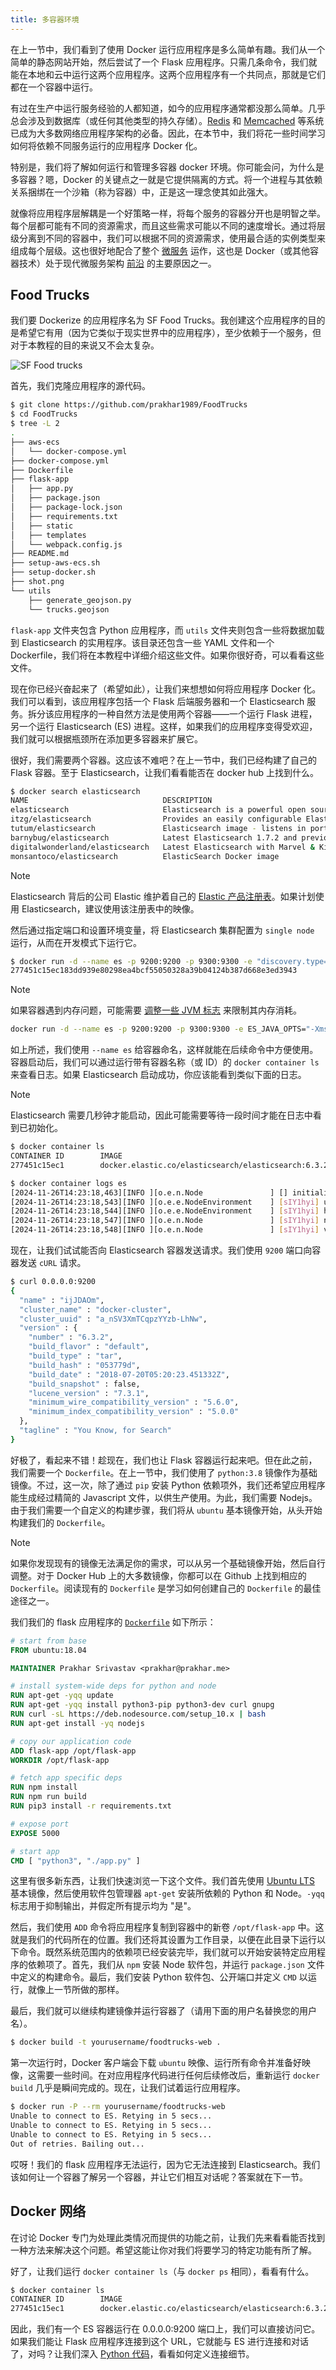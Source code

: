```yaml
---
title: 多容器环境
---
```


在上一节中，我们看到了使用 Docker 运行应用程序是多么简单有趣。我们从一个简单的静态网站开始，然后尝试了一个 Flask 应用程序。只需几条命令，我们就能在本地和云中运行这两个应用程序。这两个应用程序有一个共同点，那就是它们都在一个容器中运行。

有过在生产中运行服务经验的人都知道，如今的应用程序通常都没那么简单。几乎总会涉及到数据库（或任何其他类型的持久存储）。[Redis](https://redis.io/) 和 [Memcached](https://memcached.org/) 等系统已成为大多数网络应用程序架构的必备。因此，在本节中，我们将花一些时间学习如何将依赖不同服务运行的应用程序 Docker 化。

特别是，我们将了解如何运行和管理多容器 docker 环境。你可能会问，为什么是多容器？嗯，Docker 的关键点之一就是它提供隔离的方式。将一个进程与其依赖关系捆绑在一个沙箱（称为容器）中，正是这一理念使其如此强大。

就像将应用程序层解耦是一个好策略一样，将每个服务的容器分开也是明智之举。每个层都可能有不同的资源需求，而且这些需求可能以不同的速度增长。通过将层级分离到不同的容器中，我们可以根据不同的资源需求，使用最合适的实例类型来组成每个层级。这也很好地配合了整个 [微服务](http://martinfowler.com/articles/microservices.html) 运作，这也是 Docker（或其他容器技术）处于现代微服务架构 [前沿](https://medium.com/aws-activate-startup-blog/using-containers-to-build-a-microservices-architecture-6e1b8bacb7d1#.xl3wryr5z) 的主要原因之一。

## Food Trucks

我们要 Dockerize 的应用程序名为 SF Food Trucks。我创建这个应用程序的目的是希望它有用（因为它类似于现实世界中的应用程序），至少依赖于一个服务，但对于本教程的目的来说又不会太复杂。

![SF Food trucks](/assets/images/foodtrucks.webp)

首先，我们克隆应用程序的源代码。

```bash
$ git clone https://github.com/prakhar1989/FoodTrucks
$ cd FoodTrucks
$ tree -L 2
.
├── aws-ecs
│   └── docker-compose.yml
├── docker-compose.yml
├── Dockerfile
├── flask-app
│   ├── app.py
│   ├── package.json
│   ├── package-lock.json
│   ├── requirements.txt
│   ├── static
│   ├── templates
│   └── webpack.config.js
├── README.md
├── setup-aws-ecs.sh
├── setup-docker.sh
├── shot.png
└── utils
    ├── generate_geojson.py
    └── trucks.geojson
```

`flask-app` 文件夹包含 Python 应用程序，而 `utils` 文件夹则包含一些将数据加载到 Elasticsearch 的实用程序。该目录还包含一些 YAML 文件和一个 Dockerfile，我们将在本教程中详细介绍这些文件。如果你很好奇，可以看看这些文件。

现在你已经兴奋起来了（希望如此），让我们来想想如何将应用程序 Docker 化。我们可以看到，该应用程序包括一个 Flask 后端服务器和一个 Elasticsearch 服务。拆分该应用程序的一种自然方法是使用两个容器——一个运行 Flask 进程，另一个运行 Elasticsearch (ES) 进程。这样，如果我们的应用程序变得受欢迎，我们就可以根据瓶颈所在添加更多容器来扩展它。

很好，我们需要两个容器。这应该不难吧？在上一节中，我们已经构建了自己的 Flask 容器。至于 Elasticsearch，让我们看看能否在 docker hub 上找到什么。

```bash
$ docker search elasticsearch
NAME                              DESCRIPTION                                     STARS     OFFICIAL   AUTOMATED
elasticsearch                     Elasticsearch is a powerful open source se...   697       [OK]
itzg/elasticsearch                Provides an easily configurable Elasticsea...   17                   [OK]
tutum/elasticsearch               Elasticsearch image - listens in port 9200.     15                   [OK]
barnybug/elasticsearch            Latest Elasticsearch 1.7.2 and previous re...   15                   [OK]
digitalwonderland/elasticsearch   Latest Elasticsearch with Marvel & Kibana       12                   [OK]
monsantoco/elasticsearch          ElasticSearch Docker image                      9                    [OK]
```

> [!NOTE]
> Elasticsearch 背后的公司 Elastic 维护着自己的 [Elastic 产品注册表](https://www.docker.elastic.co/)。如果计划使用 Elasticsearch，建议使用该注册表中的映像。

然后通过指定端口和设置环境变量，将 Elasticsearch 集群配置为 `single node` 运行，从而在开发模式下运行它。

```bash
$ docker run -d --name es -p 9200:9200 -p 9300:9300 -e "discovery.type=single-node" docker.elastic.co/elasticsearch/elasticsearch:6.3.2
277451c15ec183dd939e80298ea4bcf55050328a39b04124b387d668e3ed3943
```

> [!NOTE]
> 如果容器遇到内存问题，可能需要 [调整一些 JVM 标志](https://github.com/elastic/elasticsearch-docker/issues/43#issuecomment-289377878) 来限制其内存消耗。
> 
> ```bash
> docker run -d --name es -p 9200:9200 -p 9300:9300 -e ES_JAVA_OPTS="-Xms512m -Xmx512m" -e "discovery.type=single-node" docker.elastic.co/elasticsearch/elasticsearch:6.3.2
> ```

如上所述，我们使用 `--name es` 给容器命名，这样就能在后续命令中方便使用。容器启动后，我们可以通过运行带有容器名称（或 ID）的 `docker container ls` 来查看日志。如果 Elasticsearch 启动成功，你应该能看到类似下面的日志。

> [!NOTE]
> Elasticsearch 需要几秒钟才能启动，因此可能需要等待一段时间才能在日志中看到已初始化。

```bash
$ docker container ls
CONTAINER ID        IMAGE                                                 COMMAND                  CREATED             STATUS              PORTS                                            NAMES
277451c15ec1        docker.elastic.co/elasticsearch/elasticsearch:6.3.2   "/usr/local/bin/dock…"   2 minutes ago       Up 2 minutes        0.0.0.0:9200->9200/tcp, 0.0.0.0:9300->9300/tcp   es

$ docker container logs es
[2024-11-26T14:23:18,463][INFO ][o.e.n.Node               ] [] initializing ...
[2024-11-26T14:23:18,543][INFO ][o.e.e.NodeEnvironment    ] [sIY1hyi] using [1] data paths, mounts [[/ (overlay)]], net usable_space [30.1gb], net total_space [39.2gb], types [overlay]
[2024-11-26T14:23:18,544][INFO ][o.e.e.NodeEnvironment    ] [sIY1hyi] heap size [495.3mb], compressed ordinary object pointers [true]
[2024-11-26T14:23:18,547][INFO ][o.e.n.Node               ] [sIY1hyi] node name derived from node ID [sIY1hyiZTNSAvcPFLviv8g]; set [node.name] to override
[2024-11-26T14:23:18,548][INFO ][o.e.n.Node               ] [sIY1hyi] version[6.3.2], pid[1], build[default/tar/053779d/2018-07-20T05:20:23.451332Z], OS[Linux/5.15.0-113-generic/amd64], JVM["Oracle Corporation"/OpenJDK 64-Bit Server VM/10.0.2/10.0.2+13]
```

现在，让我们试试能否向 Elasticsearch 容器发送请求。我们使用 `9200` 端口向容器发送 `cURL` 请求。

```bash
$ curl 0.0.0.0:9200
{
  "name" : "ijJDAOm",
  "cluster_name" : "docker-cluster",
  "cluster_uuid" : "a_nSV3XmTCqpzYYzb-LhNw",
  "version" : {
    "number" : "6.3.2",
    "build_flavor" : "default",
    "build_type" : "tar",
    "build_hash" : "053779d",
    "build_date" : "2018-07-20T05:20:23.451332Z",
    "build_snapshot" : false,
    "lucene_version" : "7.3.1",
    "minimum_wire_compatibility_version" : "5.6.0",
    "minimum_index_compatibility_version" : "5.0.0"
  },
  "tagline" : "You Know, for Search"
}
```

好极了，看起来不错！趁现在，我们也让 Flask 容器运行起来吧。但在此之前，我们需要一个 `Dockerfile`。在上一节中，我们使用了 `python:3.8` 镜像作为基础镜像。不过，这一次，除了通过 `pip` 安装 Python 依赖项外，我们还希望应用程序能生成经过精简的 Javascript 文件，以供生产使用。为此，我们需要 Nodejs。由于我们需要一个自定义的构建步骤，我们将从 `ubuntu` 基本镜像开始，从头开始构建我们的 `Dockerfile`。

> [!NOTE]
> 如果你发现现有的镜像无法满足你的需求，可以从另一个基础镜像开始，然后自行调整。对于 Docker Hub 上的大多数镜像，你都可以在 Github 上找到相应的 `Dockerfile`。阅读现有的 `Dockerfile` 是学习如何创建自己的 `Dockerfile` 的最佳途径之一。

我们我们的 flask 应用程序的 [`Dockerfile`](https://github.com/prakhar1989/FoodTrucks/blob/master/Dockerfile) 如下所示：

```dockerfile
# start from base
FROM ubuntu:18.04

MAINTAINER Prakhar Srivastav <prakhar@prakhar.me>

# install system-wide deps for python and node
RUN apt-get -yqq update
RUN apt-get -yqq install python3-pip python3-dev curl gnupg
RUN curl -sL https://deb.nodesource.com/setup_10.x | bash
RUN apt-get install -yq nodejs

# copy our application code
ADD flask-app /opt/flask-app
WORKDIR /opt/flask-app

# fetch app specific deps
RUN npm install
RUN npm run build
RUN pip3 install -r requirements.txt

# expose port
EXPOSE 5000

# start app
CMD [ "python3", "./app.py" ]
```

这里有很多新东西，让我们快速浏览一下这个文件。我们首先使用 [Ubuntu LTS](https://wiki.ubuntu.com/LTS) 基本镜像，然后使用软件包管理器 `apt-get` 安装所依赖的 Python 和 Node。`-yqq` 标志用于抑制输出，并假定所有提示均为 "是"。

然后，我们使用 `ADD` 命令将应用程序复制到容器中的新卷 `/opt/flask-app` 中。这就是我们的代码所在的位置。我们还将其设置为工作目录，以便在此目录下运行以下命令。既然系统范围内的依赖项已经安装完毕，我们就可以开始安装特定应用程序的依赖项了。首先，我们从 `npm` 安装 Node 软件包，并运行 `package.json` 文件中定义的构建命令。最后，我们安装 Python 软件包、公开端口并定义 `CMD` 以运行，就像上一节所做的那样。

最后，我们就可以继续构建镜像并运行容器了（请用下面的用户名替换您的用户名）。

```bash
$ docker build -t yourusername/foodtrucks-web .
```

第一次运行时，Docker 客户端会下载 `ubuntu` 映像、运行所有命令并准备好映像，这需要一些时间。在对应用程序代码进行任何后续修改后，重新运行 `docker build` 几乎是瞬间完成的。现在，让我们试着运行应用程序。

```bash
$ docker run -P --rm yourusername/foodtrucks-web
Unable to connect to ES. Retying in 5 secs...
Unable to connect to ES. Retying in 5 secs...
Unable to connect to ES. Retying in 5 secs...
Out of retries. Bailing out...
```

哎呀！我们的 flask 应用程序无法运行，因为它无法连接到 Elasticsearch。我们该如何让一个容器了解另一个容器，并让它们相互对话呢？答案就在下一节。

## Docker 网络

在讨论 Docker 专门为处理此类情况而提供的功能之前，让我们先来看看能否找到一种方法来解决这个问题。希望这能让你对我们将要学习的特定功能有所了解。

好了，让我们运行 `docker container ls`（与 `docker ps` 相同），看看有什么。

```bash
$ docker container ls
CONTAINER ID        IMAGE                                                 COMMAND                  CREATED             STATUS              PORTS                                            NAMES
277451c15ec1        docker.elastic.co/elasticsearch/elasticsearch:6.3.2   "/usr/local/bin/dock…"   17 minutes ago      Up 17 minutes       0.0.0.0:9200->9200/tcp, 0.0.0.0:9300->9300/tcp   es
```

因此，我们有一个 ES 容器运行在 0.0.0.0:9200 端口上，我们可以直接访问它。如果我们能让 Flask 应用程序连接到这个 URL，它就能与 ES 进行连接和对话了，对吗？让我们深入 [Python 代码](https://github.com/prakhar1989/FoodTrucks/blob/master/flask-app/app.py#L7)，看看如何定义连接细节。
